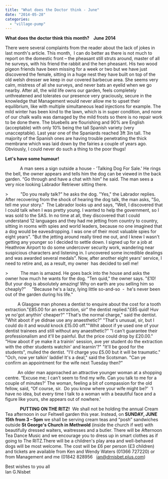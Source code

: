```yaml
---
title: "What does the Doctor think - June"
date: "2014-05-28"
categories: 
  - "village-pump"
---
```


**What does the doctor think this month?    June 2014**

There were several complaints from the reader about the lack of jokes in last month's article. This month,  I can do better as there is not much to report on the domestic front – the pheasant still struts around, master of all he surveys, with his friend the rabbit and the hen pheasant. His two wood pigeon friends have been missing for a week or two but we have just discovered the female, sitting in a huge nest they have built on top of the old welsh dresser we keep in our covered barbecue area. She seems very calm, mistress of all she surveys, and never bats an eyelid when we go nearby. After all, the wild life owns our garden, feels completely unthreatened and tolerates our presence very graciously, secure in the knowledge that Management would never allow me to upset their equilibrium, like with multiple simultaneous lead injections for example. The mild winter has been kind to the lawn, which is in super condition, and none of our chalk walls was damaged by the mild frosts so there is no repair work to be done there. The bluebells are flourishing and 90% are English (acceptable) with only 10% being the tall Spanish variety (very unacceptable). Last year one of the Spaniards reached 3ft 3in tall. The majority of the Spanish ones are having trouble penetrating the thick membrane which was laid down by the fairies a couple of years ago. Obviously, I could never do such a thing to the poor thugs!

**Let's have some humour!**

            A man sees a sign outside a house - 'Talking Dog For Sale.' He rings the bell, the owner appears and tells him the dog can be viewed in the back garden. “Go through and have a chat with him” he said. The man sees a very nice looking Labrador Retriever sitting there.

\>          "Do you really talk?" he asks the dog. "Yes," the Labrador replies. After recovering from the shock of hearing the dog talk, the man asks, "So, tell me your story."  The Labrador looks up and says, "Well, I discovered that I could talk when I was pretty young. I wanted to help the government, so I was sold to the SAS. In no time at all, they discovered that I could understand 12 languages and they had me jetting from country to country, sitting in rooms with spies and world leaders, because no one imagined that a dog would be eavesdropping. I was one of their most valuable spies for eight years". "But the jetting around really tired me out, and I knew I wasn't getting any younger so I decided to settle down. I signed up for a job at Heathrow Airport to do some undercover security work, wandering near suspicious characters and listening in. I uncovered some incredible dealings and was awarded several medals". Now, after another eight years' service, I need to retire and, as a result, my owner  has decided to sell me!

\>          The man is amazed. He goes back into the house and asks the owner how much he wants for the dog. "Ten quid," the owner says. "£10! But your dog is absolutely amazing! Why on earth are you selling him so cheaply?"     "Because he's a lazy, lying little so-and-so  -  he's never been out of the garden during his life."

          A Glasgow man phones a dentist to enquire about the cost for a tooth extraction."£85.00 for an extraction, sir" the dentist replied."£85 quid! Huv ye no'got anythin' cheaper?" "That's the normal charge," said the dentist. "Whit aboot if ye didnae use any anaesthetic?" "That's unusual, sir, but I could do it and would knock £15.00 off.""Whit aboot if ye used one of your dentist trainees and still without any anaesthetic?" "I can't guarantee their professionalism and it'll be painful. But the price could drop by £20.00." "How aboot if ye make it a trainin' session, ave yer student do the extraction with the other students watchin' and learnin'?" "It'll be good for the students", mulled the dentist. "I'll charge you £5.00 but it will be traumatic." "Och, now yer talkin' laddie! It's a deal," said the Scotsman. "Can ye confirm an appointment for the wife next Tuesday then?"

          An older man approached an attractive younger woman at a shopping centre. “Excuse me; I can't seem to find my wife. Can you talk to me for a couple of minutes?' The woman, feeling a bit of compassion for the old fellow, said, “Of course, sir.  Do you know where your wife might be?'  'I have no idea, but every time I talk to a woman with a beautiful face and a figure like yours, she appears out of nowhere.'   

            **PUTTING ON THE RITZ!**  We shall not be holding the annual Cream Tea afternoon in our Feltwell garden this year. Instead, on **SUNDAY, JUNE 15th from 3 – 5pm** we shall be serving cream teas and “posh” sandwiches outside **St George's Church in Methwold** (inside the church if wet) with beautifully dressed waiters, waitresses and a butler. There will be Afternoon Tea Dance Music and we encourage you to dress up in smart clothes as if going to The RITZ.There will be a children's play area and well-behaved dogs will be most welcome. The cost will be £6 per person (£3 children) and tickets are available from Ken and Wendy Waters (01366 727220) or from Management and me (01842 828956   [ian@drnisbet.plus.com](mailto:ian@drnisbet.plus.com))

Best wishes to you all                                                                                        Ian G.Nisbet
